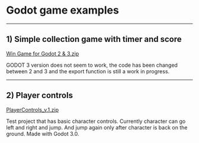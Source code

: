 # Godot game examples

---

## 1) Simple collection game with timer and score

[Win Game for Godot 2 & 3.zip](https://github.com/umpikuja/godot-game-example/blob/master/Win%20Game%20for%20Godot%202%20&%203.zip?raw=true)

GODOT 3 version does not seem to work, the code
has been changed between 2 and 3 and the export
function is still a work in progress.

----

## 2) Player controls

[PlayerControls_v.1.zip](https://github.com/umpikuja/godot-game-example/blob/master/PlayerControls_v.1.zip?raw=true)

Test project that has basic character controls.
Currently character can go left and right and jump.
And jump again only after character is back on the ground.
Made with Godot 3.0.
